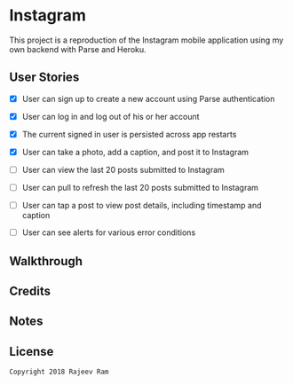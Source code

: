 # Instagram

This project is a reproduction of the Instagram mobile application using my own backend with Parse and Heroku.

## User Stories

- [X] User can sign up to create a new account using Parse authentication
- [X] User can log in and log out of his or her account
- [X] The current signed in user is persisted across app restarts
- [X] User can take a photo, add a caption, and post it to Instagram
- [ ] User can view the last 20 posts submitted to Instagram
- [ ] User can pull to refresh the last 20 posts submitted to Instagram
- [ ] User can tap a post to view post details, including timestamp and caption
- [ ] User can see alerts for various error conditions


## Walkthrough

## Credits

## Notes

## License

    Copyright 2018 Rajeev Ram 
